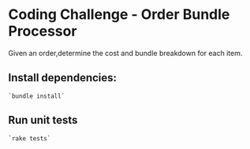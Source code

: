 # Coding Challenge - Order Bundle Processor
Given an order,determine the cost and bundle breakdown for each item.

## Install dependencies:
    `bundle install`

## Run unit tests
    `rake tests`